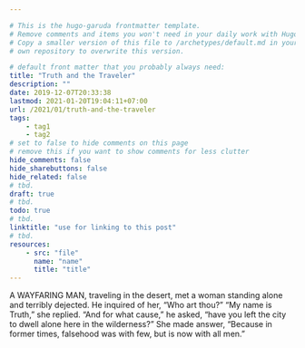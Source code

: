 ```yaml
---

# This is the hugo-garuda frontmatter template.
# Remove comments and items you won't need in your daily work with Hugo.
# Copy a smaller version of this file to /archetypes/default.md in your
# own repository to overwrite this version.

# default front matter that you probably always need:
title: "Truth and the Traveler"
description: ""
date: 2019-12-07T20:33:38
lastmod: 2021-01-20T19:04:11+07:00
url: /2021/01/truth-and-the-traveler
tags:
    - tag1
    - tag2
# set to false to hide comments on this page
# remove this if you want to show comments for less clutter
hide_comments: false
hide_sharebuttons: false
hide_related: false
# tbd.
draft: true
# tbd.
todo: true
# tbd.
linktitle: "use for linking to this post"
# tbd.
resources:
    - src: "file"
      name: "name"
      title: "title"
---
```

A WAYFARING MAN, traveling in the desert, met a woman standing alone and terribly dejected. He inquired of her, “Who art thou?” “My name is Truth,” she replied. “And for what cause,” he asked, “have you left the city to dwell alone here in the wilderness?” She made answer, “Because in former times, falsehood was with few, but is now with all men.”
